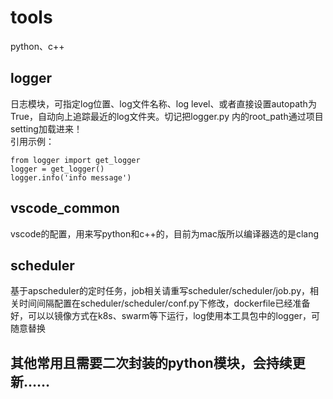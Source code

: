 # tools
python、c++

## logger  
日志模块，可指定log位置、log文件名称、log level、或者直接设置autopath为True，自动向上追踪最近的log文件夹。切记把logger.py 内的root_path通过项目setting加载进来！   
引用示例：
```
from logger import get_logger
logger = get_logger()
logger.info('info message')
```

## vscode_common
vscode的配置，用来写python和c++的，目前为mac版所以编译器选的是clang

## scheduler
基于apscheduler的定时任务，job相关请重写scheduler/scheduler/job.py，相关时间间隔配置在scheduler/scheduler/conf.py下修改，dockerfile已经准备好，可以以镜像方式在k8s、swarm等下运行，log使用本工具包中的logger，可随意替换

## 其他常用且需要二次封装的python模块，会持续更新……
